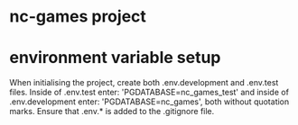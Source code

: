 # nc-games project

# environment variable setup

When initialising the project, create both .env.development and .env.test files. Inside of .env.test enter: 'PGDATABASE=nc_games_test' and inside of .env.development enter: 'PGDATABASE=nc_games', both without quotation marks. Ensure that .env.\* is added to the .gitignore file.
